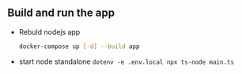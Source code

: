 ## Build and run the app
- Rebuld nodejs app
  
  ```sh
  docker-compose up [-d] --build app
  ```

- start node standalone
  `dotenv -e .env.local npx ts-node main.ts`